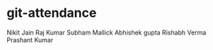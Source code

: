# git-attendance
Nikit Jain
Raj Kumar
Subham Mallick
Abhishek gupta
Rishabh Verma
Prashant Kumar  

